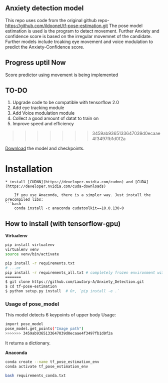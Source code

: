 ## Anxiety detection model

This repo uses code from the original github repo-https://github.com/ildoonet/tf-pose-estimation.git
The pose model estimation is used is the program to detect movement.
Further Anxiety and confidence score is based on the irregular movemnet of the candidate. Further models include trcaking eye movement and voice modulation to predict the Anxiety-Confidence score.

## Progress uptil Now
Score predictor using movement is being implemented

## TO-DO
1. Upgrade code to be compatible with tensorflow 2.0
2. Add eye tracking module
3. Add Voice modulation module
4. Collect a good amount of datat to train on
5. Improve speed and efficiency
>>>>>>> 3459ab9365133647039d0ecaae4f3497fb1d0f2a

[Download](https://www.dropbox.com/s/gif7s1qlie2xftd/best_pose_mobilenet_model.zip?dl=1) the model and checkpoints.

# Installation

```                
* install [CUDNN](https://developer.nvidia.com/cudnn) and [CUDA](https://developer.nvidia.com/cuda-downloads)

    If you use Anaconda, there is a simpler way. Just install the precompiled libs:
```bash    
    conda install -c anaconda cudatoolkit==10.0.130-0
```

## How to install (with tensorflow-gpu)


**Virtualenv**

```bash
pip install virtualenv
virtualenv venv
source venv/bin/activate

pip install -r requirements.txt
# ...or
pip install -r requirements_all.txt # completely frozen environment with all dependent libraries
=======
$ git clone https://github.com/LawJarp-A/Anxiety_Detection.git
$ cd tf-pose-estimation
$ python setup.py install  # Or, `pip install -e .`
```

### Usage of pose_model

This model detects 6 keypoints of upper body
Usage:

```bash
import pose_model
pose_model.get_points("Image path")
>>>>>>> 3459ab9365133647039d0ecaae4f3497fb1d0f2a
```
It returns a dictionary.

**Anaconda**

```bash
conda create --name tf_pose_estimation_env
conda activate tf_pose_estimation_env

bash requirements_conda.txt
```
